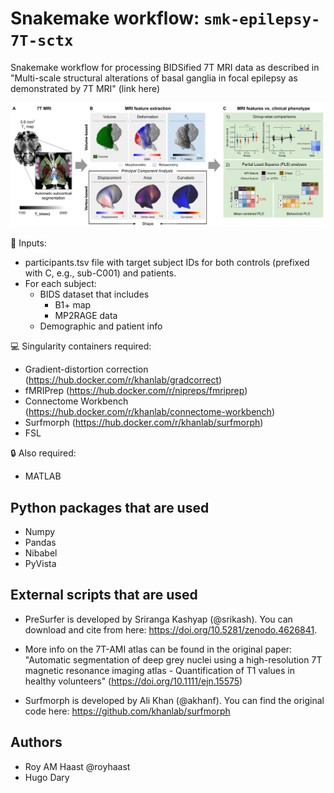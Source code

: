 # Snakemake workflow: `smk-epilepsy-7T-sctx`
Snakemake workflow for processing BIDSified 7T MRI data as described in
"Multi-scale structural alterations of basal ganglia in focal epilepsy as demonstrated by 7T MRI"
(link here)

![Analysis pipeline](https://github.com/royhaast/smk-epilepsy-7T-sctx/blob/main/resources/pipeline.jpg?raw=true)

:minidisc: Inputs:
- participants.tsv file with target subject IDs for both controls (prefixed with C, e.g., sub-C001) and patients.
- For each subject:
  - BIDS dataset that includes
    - B1+ map
    - MP2RAGE data
  - Demographic and patient info

:computer: Singularity containers required:
 - Gradient-distortion correction (https://hub.docker.com/r/khanlab/gradcorrect)
 - fMRIPrep (https://hub.docker.com/r/nipreps/fmriprep)
 - Connectome Workbench (https://hub.docker.com/r/khanlab/connectome-workbench)
 - Surfmorph (https://hub.docker.com/r/khanlab/surfmorph)
 - FSL

:lock: Also required:
 - MATLAB

## Python packages that are used

- Numpy
- Pandas
- Nibabel
- PyVista

## External scripts that are used

- PreSurfer is developed by Sriranga Kashyap (@srikash). You can download and cite from here: 
https://doi.org/10.5281/zenodo.4626841.

- More info on the 7T-AMI atlas can be found in the original paper:
"Automatic segmentation of deep grey nuclei using a high-resolution 7T magnetic resonance imaging atlas - Quantification of T1 values in healthy volunteers" (https://doi.org/10.1111/ejn.15575)

- Surfmorph is developed by Ali Khan (@akhanf). You can find the original code here:
https://github.com/khanlab/surfmorph

## Authors

* Roy AM Haast @royhaast 
* Hugo Dary